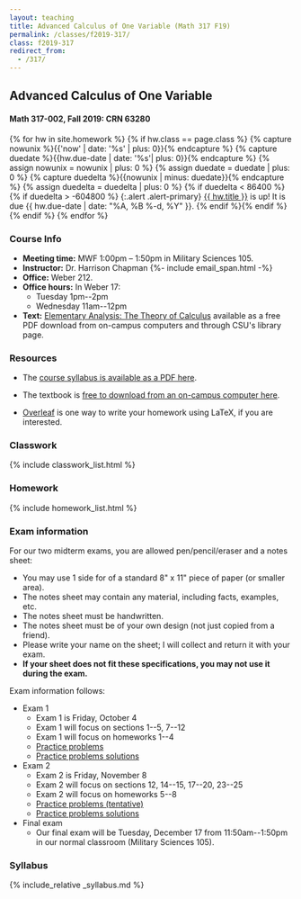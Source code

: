 ```yaml
---
layout: teaching
title: Advanced Calculus of One Variable (Math 317 F19)
permalink: /classes/f2019-317/
class: f2019-317
redirect_from:
  - /317/
---
```


## Advanced Calculus of One Variable
#### Math 317-002, Fall 2019: CRN 63280

{% for hw in site.homework %}
{% if hw.class == page.class %}
{% capture nowunix %}{{'now' | date: '%s' | plus: 0}}{% endcapture %}
{% capture duedate %}{{hw.due-date | date: '%s'| plus: 0}}{% endcapture %}
{% assign nowunix = nowunix | plus: 0 %}
{% assign duedate = duedate | plus: 0 %}
{% capture duedelta %}{{nowunix | minus: duedate}}{% endcapture %}
{% assign duedelta = duedelta | plus: 0 %}
{% if duedelta < 86400 %}{% if duedelta > -604800 %}
{:.alert .alert-primary}
<a class="alert-link" href="{{ hw.url }}">{{ hw.title }}</a> is up!
It is due {{ hw.due-date | date: "%A, %B %-d, %Y" }}.
{% endif %}{% endif %}{% endif %}
{% endfor %}

### Course Info
+ **Meeting time:** MWF 1:00pm &ndash; 1:50pm in Military Sciences 105.
+ **Instructor:** Dr. Harrison Chapman {%- include email_span.html -%}
+ **Office:** Weber 212.
+ **Office hours:** In Weber 17:
    + Tuesday 1pm--2pm
    + Wednesday 11am--12pm
+ **Text:** [Elementary Analysis: The Theory of Calculus](http://link.springer.com/book/10.1007/978-1-4614-6271-2) available as a free PDF download from on-campus computers and through CSU's library page.

### Resources

+   The [course syllabus is available as a PDF
    here](chapman_317_f19_syllabus.pdf).

+   The textbook is [free to download from an on-campus computer
    here](http://link.springer.com/book/10.1007/978-1-4614-6271-2).

+   [Overleaf](https://www.overleaf.com/) is one way to write your homework using LaTeX,
    if you are interested.
  
### Classwork

{% include classwork_list.html %}
  
### Homework

{% include homework_list.html %}

### Exam information

For our two midterm exams, you are allowed pen/pencil/eraser and a notes sheet:

+  You may use 1 side for of a standard 8" x 11" piece of paper (or smaller area).
+  The notes sheet may contain any material, including facts, examples, etc.
+  The notes sheet must be handwritten.
+  The notes sheet must be of your own design (not just copied from a friend).
+  Please write your name on the sheet; I will collect and return it with your exam.
+  **If your sheet does not fit these specifications, you may not use it during the exam.**

Exam information follows:

+   Exam 1
    + Exam 1 is Friday, October 4
    + Exam 1 will focus on sections 1--5, 7--12
    + Exam 1 will focus on homeworks 1--4
    + [Practice problems](exams/exam1_practice.pdf)
    + [Practice problems solutions](exams/exam1_practice_solutions.pdf)
+   Exam 2
    + Exam 2 is Friday, November 8
    + Exam 2 will focus on sections 12, 14--15, 17--20, 23--25
    + Exam 2 will focus on homeworks 5--8
    + [Practice problems (tentative)](exams/exam2_practice.pdf)
    + [Practice problems solutions](exams/exam2_practice_solns.pdf)
+   Final exam
    + Our final exam will be Tuesday, December 17 from 11:50am--1:50pm in our normal classroom (Military Sciences 105).

### Syllabus

{% include_relative _syllabus.md %}
